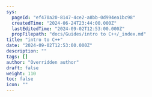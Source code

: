 ```yaml
---
sys:
  pageId: "ef470a20-8147-4ce2-a8bb-0d994ea1bc98"
  createdTime: "2024-06-24T23:44:00.000Z"
  lastEditedTime: "2024-09-02T12:53:00.000Z"
  propFilepath: "docs/Guides/intro to C++/_index.md"
title: "intro to C++"
date: "2024-09-02T12:53:00.000Z"
description: ""
tags: []
author: "Overridden author"
draft: false
weight: 110
toc: false
icon: ""
---
```

